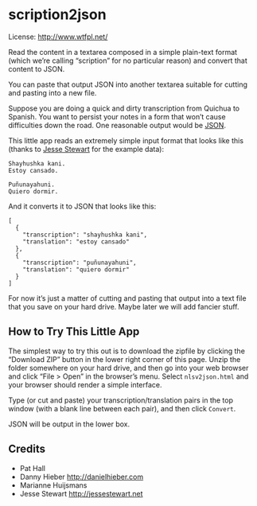 scription2json
==============

License:  http://www.wtfpl.net/ 

Read the content in a textarea composed in a simple plain-text format (which we’re calling
“scription” for no particular reason) and convert that content to JSON.

You can paste that output JSON into another textarea suitable for cutting and pasting into a new file.

Suppose you are doing a quick and dirty transcription from Quichua
to Spanish. You want to persist your notes in a form that won’t cause
difficulties down the road. One reasonable output would be [JSON](http://json.org).

This little app reads an extremely simple input format that looks like this (thanks
to [Jesse Stewart](http://jessestewart.net) for the example data):


    Shayhushka kani.
    Estoy cansado.
    
    Puñunayahuni.
    Quiero dormir.


And it converts it to JSON that looks like this:

    [
      {
        "transcription": "shayhushka kani",
        "translation": "estoy cansado"
      },
      {
        "transcription": "puñunayahuni",
        "translation": "quiero dormir"
      }
    ]

For now it’s just a matter of cutting and pasting that output into a text
file that you save on your hard drive. Maybe later we will add fancier stuff. 

How to Try This Little App
--------------------------

The simplest way to try this out is to download the zipfile by clicking the 
“Download ZIP” button in the lower right corner of this page. Unzip the folder
somewhere on your hard drive, and then go into your web browser and click
“File > Open” in the browser’s menu. Select `nlsv2json.html` and your browser should
render a simple interface.

Type (or cut and paste) your transcription/translation pairs in the top window
(with a blank line between each pair), and then click `Convert`.

JSON will be output in the lower box.



Credits
-------

* Pat Hall
* Danny Hieber http://danielhieber.com
* Marianne Huijsmans
* Jesse Stewart http://jessestewart.net 
